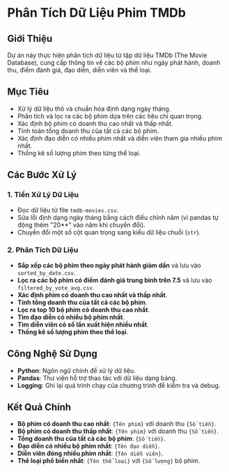 # Phân Tích Dữ Liệu Phim TMDb

## Giới Thiệu

Dự án này thực hiện phân tích dữ liệu từ tập dữ liệu TMDb (The Movie Database), cung cấp thông tin về các bộ phim như ngày phát hành, doanh thu, điểm đánh giá, đạo diễn, diễn viên và thể loại.

## Mục Tiêu

- Xử lý dữ liệu thô và chuẩn hóa định dạng ngày tháng.
- Phân tích và lọc ra các bộ phim dựa trên các tiêu chí quan trọng.
- Xác định bộ phim có doanh thu cao nhất và thấp nhất.
- Tính toán tổng doanh thu của tất cả các bộ phim.
- Xác định đạo diễn có nhiều phim nhất và diễn viên tham gia nhiều phim nhất.
- Thống kê số lượng phim theo từng thể loại.

## Các Bước Xử Lý

### 1. Tiền Xử Lý Dữ Liệu

- Đọc dữ liệu từ file `tmdb-movies.csv`.
- Sửa lỗi định dạng ngày tháng bằng cách điều chỉnh năm (vì pandas tự động thêm "20**" vào năm khi chuyển đổi).
- Chuyển đổi một số cột quan trọng sang kiểu dữ liệu chuỗi (`str`).

### 2. Phân Tích Dữ Liệu

- **Sắp xếp các bộ phim theo ngày phát hành giảm dần** và lưu vào `sorted_by_date.csv`.
- **Lọc ra các bộ phim có điểm đánh giá trung bình trên 7.5** và lưu vào `filtered_by_vote_avg.csv`.
- **Xác định phim có doanh thu cao nhất và thấp nhất**.
- **Tính tổng doanh thu của tất cả các bộ phim**.
- **Lọc ra top 10 bộ phim có doanh thu cao nhất**.
- **Tìm đạo diễn có nhiều bộ phim nhất**.
- **Tìm diễn viên có số lần xuất hiện nhiều nhất**.
- **Thống kê số lượng phim theo thể loại**.

## Công Nghệ Sử Dụng

- **Python**: Ngôn ngữ chính để xử lý dữ liệu.
- **Pandas**: Thư viện hỗ trợ thao tác với dữ liệu dạng bảng.
- **Logging**: Ghi lại quá trình chạy của chương trình để kiểm tra và debug.

## Kết Quả Chính

- **Bộ phim có doanh thu cao nhất**: `{Tên phim}` với doanh thu `{Số tiền}`.
- **Bộ phim có doanh thu thấp nhất**: `{Tên phim}` với doanh thu `{Số tiền}`.
- **Tổng doanh thu của tất cả các bộ phim**: `{Số tiền}`.
- **Đạo diễn có nhiều bộ phim nhất**: `{Tên đạo diễn}`.
- **Diễn viên đóng nhiều phim nhất**: `{Tên diễn viên}`.
- **Thể loại phổ biến nhất**: `{Tên thể loại}` với `{Số lượng}` bộ phim.
